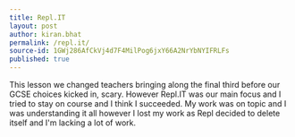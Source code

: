 ```yaml
---
title: Repl.IT
layout: post
author: kiran.bhat
permalink: /repl.it/
source-id: 1GWj286AfCkVj4d7F4MilPog6jxY66A2NrYbNYIFRLFs
published: true
---
```

This lesson we changed teachers bringing along the final third before our GCSE choices kicked in, scary. However Repl.IT was our main focus and I tried to stay on course and I think I succeeded. My work was on topic and I was understanding it all however I lost my work as Repl decided to delete itself and I'm lacking a lot of work. 

